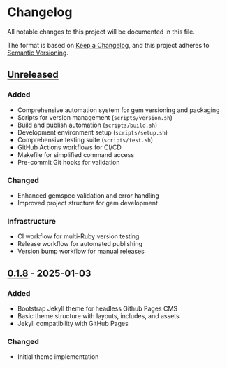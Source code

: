 # Changelog

All notable changes to this project will be documented in this file.

The format is based on [Keep a Changelog](https://keepachangelog.com/en/1.0.0/),
and this project adheres to [Semantic Versioning](https://semver.org/spec/v2.0.0.html).

## [Unreleased]

### Added
- Comprehensive automation system for gem versioning and packaging
- Scripts for version management (`scripts/version.sh`)
- Build and publish automation (`scripts/build.sh`)
- Development environment setup (`scripts/setup.sh`)
- Comprehensive testing suite (`scripts/test.sh`)
- GitHub Actions workflows for CI/CD
- Makefile for simplified command access
- Pre-commit Git hooks for validation

### Changed
- Enhanced gemspec validation and error handling
- Improved project structure for gem development

### Infrastructure
- CI workflow for multi-Ruby version testing
- Release workflow for automated publishing
- Version bump workflow for manual releases

## [0.1.8] - 2025-01-03

### Added
- Bootstrap Jekyll theme for headless Github Pages CMS
- Basic theme structure with layouts, includes, and assets
- Jekyll compatibility with GitHub Pages

### Changed
- Initial theme implementation

[Unreleased]: https://github.com/bamr87/zer0-mistakes/compare/v0.1.8...HEAD
[0.1.8]: https://github.com/bamr87/zer0-mistakes/releases/tag/v0.1.8
